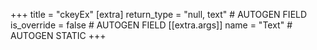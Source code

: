 +++
title = "ckeyEx"
[extra]
return_type = "null, text" # AUTOGEN FIELD
is_override = false # AUTOGEN FIELD
[[extra.args]]
name = "Text" # AUTOGEN STATIC
+++